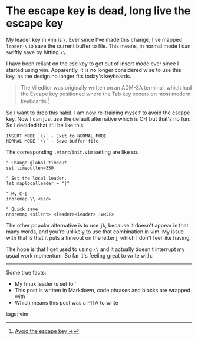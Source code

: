 # The escape key is dead, long live the escape key

My leader key in vim is `\`. Ever since I've made this change, I've mapped `leader-\` to save the current buffer to file. This means, in normal mode I can swiftly save by hitting `\\`.

I have been reliant on the esc key to get out of insert mode ever since I started using vim. Apparently, it is no longer considered wise to use this key, as the design no longer fits today's keyboards.

> The Vi editor was originally written on an ADM-3A terminal, which had the Escape key positioned where the Tab key occurs on most modern keyboards.[^1]

So I want to drop this habit. I am now re-training myself to avoid the escape key. Now I can just use the default alternative which is C-[ but that's no fun. So I decided that it'll be like this.

```
INSERT MODE `\\` - Exit to NORMAL MODE
NORMAL MODE `\\` - Save buffer file
```

The corresponding `.vimrc`/`init.vim` setting are like so.

```text
" Change global timeout
set timeoutlen=350

" Set the local leader.
let maplocalleader = "|"

" My C-[
inoremap \\ <esc>

" Quick save
nnoremap <silent> <leader><leader> :w<CR>
```

The other popular alternative is to use `jk`, because it doesn't appear in that many words, and you're unlikely to use that combination in vim. My issue with that is that it puts a timeout on the letter j, which I don't feel like having.

The hope is that I get used to using `\\` and it actually doesn't interrupt my usual work momentum. So far it's feeling great to write with.

---

Some true facts:

- My tmux leader is set to `
- This post is written in Markdown, code phrases and blocks are wrapped with `
- Which means this post was a PITA to write

[^1]: [Avoid the escape key →](http://vim.wikia.com/wiki/Avoid_the_escape_key)

tags: vim



